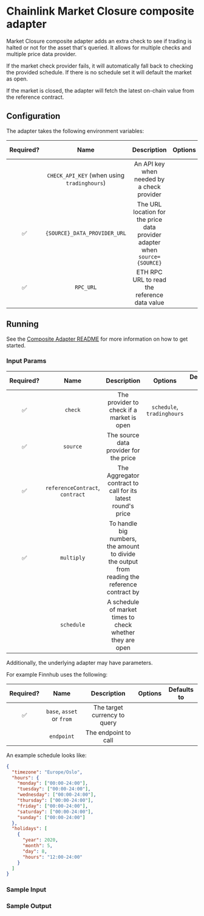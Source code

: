 # Chainlink Market Closure composite adapter

Market Closure composite adapter adds an extra check to see if trading is halted or not for the asset that's queried. It
allows for multiple checks and multiple price data provider.

If the market check provider fails, it will automatically fall
back to checking the provided schedule. If there is no schedule set it will default the market as open.

If the market is closed, the adapter will fetch the latest on-chain value from the reference contract.

## Configuration

The adapter takes the following environment variables:

| Required? |                    Name                     |                                 Description                                 | Options | Defaults to |
| :-------: | :-----------------------------------------: | :-------------------------------------------------------------------------: | :-----: | :---------: |
|           | `CHECK_API_KEY` (when using `tradinghours`) |                 An API key when needed by a check provider                  |         |             |
|    ✅     |        `{SOURCE}_DATA_PROVIDER_URL`         | The URL location for the price data provider adapter when `source={SOURCE}` |         |             |
|    ✅     |                  `RPC_URL`                  |                ETH RPC URL to read the reference data value                 |         |             |

## Running

See the [Composite Adapter README](../README.md) for more information on how to get started.

### Input Params

| Required? |              Name               |                                          Description                                          |          Options           | Defaults to |
| :-------: | :-----------------------------: | :-------------------------------------------------------------------------------------------: | :------------------------: | :---------: |
|    ✅     |             `check`             |                           The provider to check if a market is open                           | `schedule`, `tradinghours` |             |
|    ✅     |            `source`             |                            The source data provider for the price                             |                            |             |
|    ✅     | `referenceContract`, `contract` |                 The Aggregator contract to call for its latest round's price                  |                            |             |
|    ✅     |           `multiply`            | To handle big numbers, the amount to divide the output from reading the reference contract by |                            |             |
|           |           `schedule`            |                   A schedule of market times to check whether they are open                   |                            |             |

Additionally, the underlying adapter may have parameters.

For example Finnhub uses the following:

| Required? |           Name            |         Description          | Options | Defaults to |
| :-------: | :-----------------------: | :--------------------------: | :-----: | :---------: |
|    ✅     | `base`, `asset` or `from` | The target currency to query |         |             |
|           |        `endpoint`         |     The endpoint to call     |         |             |

An example schedule looks like:

```json
{
  "timezone": "Europe/Oslo",
  "hours": {
    "monday": ["00:00-24:00"],
    "tuesday": ["00:00-24:00"],
    "wednesday": ["00:00-24:00"],
    "thursday": ["00:00-24:00"],
    "friday": ["00:00-24:00"],
    "saturday": ["00:00-24:00"],
    "sunday": ["00:00-24:00"]
  },
  "holidays": [
    {
      "year": 2020,
      "month": 5,
      "day": 8,
      "hours": "12:00-24:00"
    }
  ]
}
```

### Sample Input

### Sample Output
